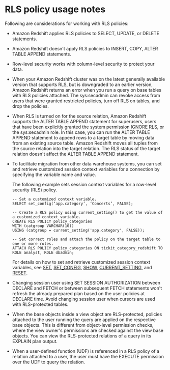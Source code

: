 # RLS policy usage notes<a name="t_rls_usage"></a>

Following are considerations for working with RLS policies:
+ Amazon Redshift applies RLS policies to SELECT, UPDATE, or DELETE statements\.
+ Amazon Redshift doesn't apply RLS policies to INSERT, COPY, ALTER TABLE APPEND statements\.
+ Row\-level security works with column\-level security to protect your data\.
+ When your Amazon Redshift cluster was on the latest generally available version that supports RLS, but is downgraded to an earlier version, Amazon Redshift returns an error when you run a query on base tables with RLS policies attached\. The sys:secadmin can revoke access from users that were granted restricted policies, turn off RLS on tables, and drop the policies\.
+ When RLS is turned on for the source relation, Amazon Redshift supports the ALTER TABLE APPEND statement for superusers, users that have been explicitly granted the system permission IGNORE RLS, or the sys:secadmin role\. In this case, you can run the ALTER TABLE APPEND statement to append rows to a target table by moving data from an existing source table\. Amazon Redshift moves all tuples from the source relation into the target relation\. The RLS status of the target relation doesn't affect the ALTER TABLE APPEND statement\.
+ To facilitate migration from other data warehouse systems, you can set and retrieve customized session context variables for a connection by specifying the variable name and value\.

  The following example sets session context variables for a row\-level security \(RLS\) policy\.

  ```
  -- Set a customized context variable.
  SELECT set_config(‘app.category’, ‘Concerts’, FALSE);
  
  -- Create a RLS policy using current_setting() to get the value of a customized context variable.
  CREATE RLS POLICY policy_categories
  WITH (catgroup VARCHAR(10)) 
  USING (catgroup = current_setting('app.category', FALSE));
  
  -- Set correct roles and attach the policy on the target table to one or more roles.
  ATTACH RLS POLICY policy_categories ON tickit_category_redshift TO ROLE analyst, ROLE dbadmin;
  ```

  For details on how to set and retrieve customized session context variables, see [SET](r_SET.md), [SET\_CONFIG](r_SET_CONFIG.md), [SHOW](r_SHOW.md), [CURRENT\_SETTING](r_CURRENT_SETTING.md), and [RESET](r_RESET.md)\.
+ Changing session user using SET SESSION AUTHORIZATION between DECLARE and FETCH or between subsequent FETCH statements won't refresh the already prepared plan based on the user policies at DECLARE time\. Avoid changing session user when cursors are used with RLS\-protected tables\.
+ When the base objects inside a view object are RLS\-protected, policies attached to the user running the query are applied on the respective base objects\. This is different from object\-level permission checks, where the view owner's permissions are checked against the view base objects\. You can view the RLS\-protected relations of a query in its EXPLAIN plan output\.
+ When a user\-defined function \(UDF\) is referenced in a RLS policy of a relation attached to a user, the user must have the EXECUTE permission over the UDF to query the relation\.